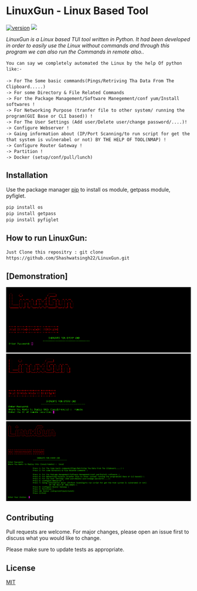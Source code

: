 # LinuxGun - Linux Based Tool
[![version](https://img.shields.io/badge/version-1.0.1-blue.svg)](https://github.com/Shashwatsingh22/LinuxGun.git)
<img src="https://img.shields.io/badge/made%20with-python-yellowgreen" />

*LinuxGun is a Linux based TUI tool written in Python. It had been developed in order to easily use the Linux without commands and through this program we can also run the Commands in remote also..* 

```
You can say we completely automated the Linux by the help Of python like:-

-> For The Some basic commands(Pings/Retriving Tha Data From The Clipboard.....)
-> For some Directory & File Related Commands
-> For the Package Management/Software Manegement/conf yum/Install softwares !
-> For Networking Purpose (tranfer file to other system/ running the program(GUI Base or CLI based)) !
-> For The User Settings (Add user/Delete user/change password/....)!
-> Configure Webserver !
-> Gaing information about (IP/Port Scanning/to run script for get the that system is vulnerabel or not) BY THE HELP OF TOOL(NMAP) !
-> Configure Router Gateway !
-> Partition !
-> Docker (setup/conf/pull/lunch)

```

## Installation

Use the package manager [pip](https://pip.pypa.io/en/stable/) to install   os module, getpass module, pyfiglet. 

```bash
pip install os
pip install getpass
pip install pyfiglet
```

## How to run LinuxGun: 
``` 
Just Clone this repositry : git clone https://github.com/Shashwatsingh22/LinuxGun.git
```

## [Demonstration]

![1](https://raw.githubusercontent.com/Shashwatsingh22/LinuxGun/master/Demo/1.png)
![2](https://raw.githubusercontent.com/Shashwatsingh22/LinuxGun/master/Demo/2.png)
![3](https://raw.githubusercontent.com/Shashwatsingh22/LinuxGun/master/Demo/3.png)




## Contributing
Pull requests are welcome. For major changes, please open an issue first to discuss what you would like to change.

Please make sure to update tests as appropriate.

## License
[MIT](https://choosealicense.com/licenses/mit/)
